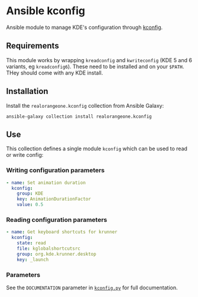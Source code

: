 # Ansible kconfig

Ansible module to manage KDE's configuration through [kconfig](https://develop.kde.org/docs/use/configuration/introduction/).

## Requirements

This module works by wrapping `kreadconfig` and `kwriteconfig` (KDE 5 and 6 variants, eg `kreadconfig6`). These need to be installed and on your `$PATH`. THey should come with any KDE install.

## Installation

Install the `realorangeone.kconfig` collection from Ansible Galaxy:

```
ansible-galaxy collection install realorangeone.kconfig
```

## Use

This collection defines a single module `kconfig` which can be used to read or write config:

### Writing configuration parameters

```yaml
- name: Set animation duration
  kconfig:
    group: KDE
    key: AnimationDurationFactor
    value: 0.5
```

### Reading configuration parameters

```yaml
- name: Get keyboard shortcuts for krunner
  kconfig:
    state: read
    file: kglobalshortcutsrc
    group: org.kde.krunner.desktop
    key: _launch
```

### Parameters

See the `DOCUMENTATION` parameter in [`kconfig.py`](./plugins/modules/kconfig.py) for full documentation.
